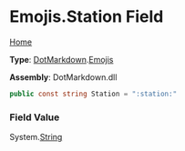 # Emojis\.Station Field

[Home](../../../README.md)

**Type**: [DotMarkdown](../../README.md)\.[Emojis](../README.md)

**Assembly**: DotMarkdown\.dll

```csharp
public const string Station = ":station:"
```

### Field Value

System\.[String](https://docs.microsoft.com/en-us/dotnet/api/system.string)